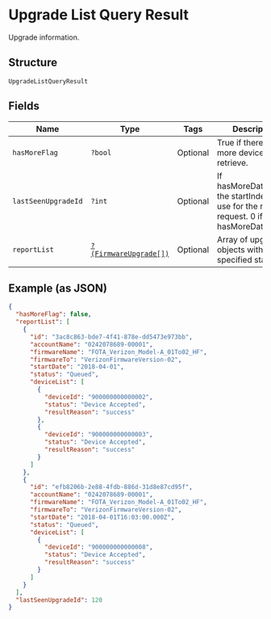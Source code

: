 
# Upgrade List Query Result

Upgrade information.

## Structure

`UpgradeListQueryResult`

## Fields

| Name | Type | Tags | Description | Getter | Setter |
|  --- | --- | --- | --- | --- | --- |
| `hasMoreFlag` | `?bool` | Optional | True if there are more devices to retrieve. | getHasMoreFlag(): ?bool | setHasMoreFlag(?bool hasMoreFlag): void |
| `lastSeenUpgradeId` | `?int` | Optional | If hasMoreData=true, the startIndex to use for the next request. 0 if hasMoreData=false. | getLastSeenUpgradeId(): ?int | setLastSeenUpgradeId(?int lastSeenUpgradeId): void |
| `reportList` | [`?(FirmwareUpgrade[])`](../../doc/models/firmware-upgrade.md) | Optional | Array of upgrade objects with the specified status. | getReportList(): ?array | setReportList(?array reportList): void |

## Example (as JSON)

```json
{
  "hasMoreFlag": false,
  "reportList": [
    {
      "id": "3ac8c863-bde7-4f41-878e-dd5473e973bb",
      "accountName": "0242078689-00001",
      "firmwareName": "FOTA_Verizon_Model-A_01To02_HF",
      "firmwareTo": "VerizonFirmwareVersion-02",
      "startDate": "2018-04-01",
      "status": "Queued",
      "deviceList": [
        {
          "deviceId": "900000000000002",
          "status": "Device Accepted",
          "resultReason": "success"
        },
        {
          "deviceId": "900000000000003",
          "status": "Device Accepted",
          "resultReason": "success"
        }
      ]
    },
    {
      "id": "efb8206b-2e88-4fdb-886d-31d8e87cd95f",
      "accountName": "0242078689-00001",
      "firmwareName": "FOTA_Verizon_Model-A_01To02_HF",
      "firmwareTo": "VerizonFirmwareVersion-02",
      "startDate": "2018-04-01T16:03:00.000Z",
      "status": "Queued",
      "deviceList": [
        {
          "deviceId": "900000000000008",
          "status": "Device Accepted",
          "resultReason": "success"
        }
      ]
    }
  ],
  "lastSeenUpgradeId": 120
}
```

